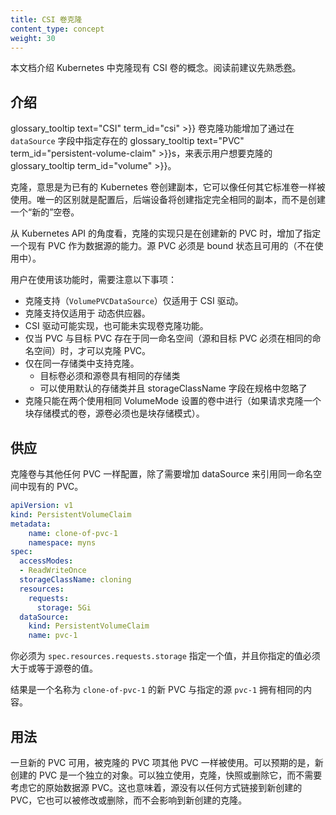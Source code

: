 ```yaml
---
title: CSI 卷克隆
content_type: concept
weight: 30
---
```


<!--
---
reviewers:
- jsafrane
- saad-ali
- thockin
- msau42
title: CSI Volume Cloning
content_type: concept
weight: 30
---
-->

<!-- overview -->

<!--
This document describes the concept of cloning existing CSI Volumes in Kubernetes.  Familiarity with [Volumes](/docs/concepts/storage/volumes) is suggested.
-->

本文档介绍 Kubernetes 中克隆现有 CSI 卷的概念。阅读前建议先熟悉[卷](/docs/concepts/storage/volumes)。




<!-- body -->

<!--
## Introduction
-->

## 介绍

<!--
The lossary_tooltip text="CSI" term_id="csi" >}} Volume Cloning feature adds support for specifying existing glossary_tooltip text="PVC" term_id="persistent-volume-claim" >}}s in the `dataSource` field to indicate a user would like to clone a glossary_tooltip term_id="volume" >}}.
-->

 glossary_tooltip text="CSI" term_id="csi" >}} 卷克隆功能增加了通过在 `dataSource` 字段中指定存在的  glossary_tooltip text="PVC" term_id="persistent-volume-claim" >}}s，来表示用户想要克隆的 glossary_tooltip term_id="volume" >}}。

<!--
A Clone is defined as a duplicate of an existing Kubernetes Volume that can be consumed as any standard Volume would be.  The only difference is that upon provisioning, rather than creating a "new" empty Volume, the back end device creates an exact duplicate of the specified Volume.
-->

克隆，意思是为已有的 Kubernetes 卷创建副本，它可以像任何其它标准卷一样被使用。唯一的区别就是配置后，后端设备将创建指定完全相同的副本，而不是创建一个“新的”空卷。

<!--
The implementation of cloning, from the perspective of the Kubernetes API, simply adds the ability to specify an existing PVC as a dataSource during new PVC creation. The source PVC must be bound and available (not in use).
-->

从 Kubernetes API 的角度看，克隆的实现只是在创建新的 PVC 时，增加了指定一个现有 PVC 作为数据源的能力。源 PVC 必须是 bound 状态且可用的（不在使用中）。

<!--
Users need to be aware of the following when using this feature:
-->

用户在使用该功能时，需要注意以下事项：

<!--
* Cloning support (`VolumePVCDataSource`) is only available for CSI drivers.
* Cloning support is only available for dynamic provisioners.
* CSI drivers may or may not have implemented the volume cloning functionality.
* You can only clone a PVC when it exists in the same namespace as the destination PVC (source and destination must be in the same namespace).
* Cloning is only supported within the same Storage Class.
    - Destination volume must be the same storage class as the source
    - Default storage class can be used and storageClassName omitted in the spec
* Cloning can only be performed between two volumes that use the same VolumeMode setting (if you request a block mode volume, the source MUST also be block mode)
-->

* 克隆支持（`VolumePVCDataSource`）仅适用于 CSI 驱动。
* 克隆支持仅适用于 动态供应器。
* CSI 驱动可能实现，也可能未实现卷克隆功能。
* 仅当 PVC 与目标 PVC 存在于同一命名空间（源和目标 PVC 必须在相同的命名空间）时，才可以克隆 PVC。
* 仅在同一存储类中支持克隆。
    - 目标卷必须和源卷具有相同的存储类
    - 可以使用默认的存储类并且 storageClassName 字段在规格中忽略了
* 克隆只能在两个使用相同 VolumeMode 设置的卷中进行（如果请求克隆一个块存储模式的卷，源卷必须也是块存储模式）。


<!--
## Provisioning
-->

## 供应

<!--
Clones are provisioned just like any other PVC with the exception of adding a dataSource that references an existing PVC in the same namespace.
-->

克隆卷与其他任何 PVC 一样配置，除了需要增加 dataSource 来引用同一命名空间中现有的 PVC。

```yaml
apiVersion: v1
kind: PersistentVolumeClaim
metadata:
    name: clone-of-pvc-1
    namespace: myns
spec:
  accessModes:
  - ReadWriteOnce
  storageClassName: cloning
  resources:
    requests:
      storage: 5Gi
  dataSource:
    kind: PersistentVolumeClaim
    name: pvc-1
```

<!--
You must specify a capacity value for `spec.resources.requests.storage`, and the value you specify must be the same or larger than the capacity of the source volume.
-->


你必须为 `spec.resources.requests.storage` 指定一个值，并且你指定的值必须大于或等于源卷的值。


<!--
The result is a new PVC with the name `clone-of-pvc-1` that has the exact same content as the specified source `pvc-1`.
-->

结果是一个名称为 `clone-of-pvc-1` 的新 PVC 与指定的源 `pvc-1` 拥有相同的内容。

<!--
## Usage
-->

## 用法

<!--
Upon availability of the new PVC, the cloned PVC is consumed the same as other PVC.  It's also expected at this point that the newly created PVC is an independent object.  It can be consumed, cloned, snapshotted, or deleted independently and without consideration for it's original dataSource PVC.  This also implies that the source is not linked in any way to the newly created clone, it may also be modified or deleted without affecting the newly created clone.
-->

一旦新的 PVC 可用，被克隆的 PVC 项其他 PVC 一样被使用。可以预期的是，新创建的 PVC 是一个独立的对象。可以独立使用，克隆，快照或删除它，而不需要考虑它的原始数据源 PVC。这也意味着，源没有以任何方式链接到新创建的 PVC，它也可以被修改或删除，而不会影响到新创建的克隆。


